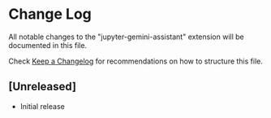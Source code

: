 # Change Log

All notable changes to the "jupyter-gemini-assistant" extension will be documented in this file.

Check [Keep a Changelog](http://keepachangelog.com/) for recommendations on how to structure this file.

## [Unreleased]

- Initial release